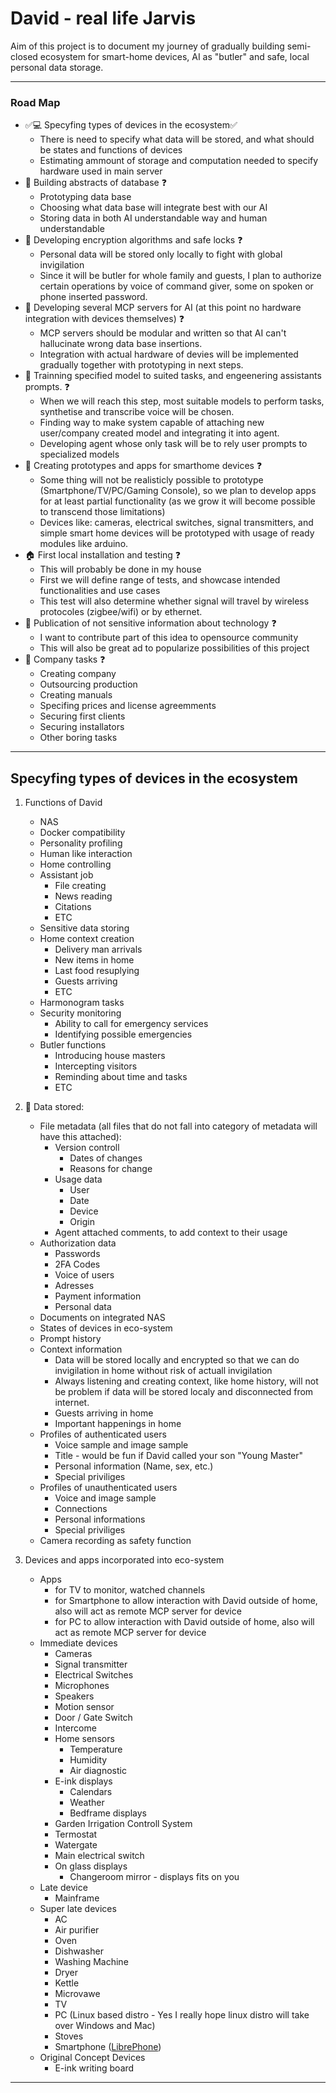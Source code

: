 # David - real life Jarvis

Aim of this project is to document my journey of gradually building semi-closed ecosystem for smart-home devices, AI as "butler" and safe, local personal data storage.

---------------------------------------------------------------------------------

### Road Map
* :white_check_mark::computer: Specyfing types of devices in the ecosystem:white_check_mark:
    * There is need to specify what data will be stored, and what should be states and functions of devices
    * Estimating ammount of storage and computation needed to specify hardware used in main server
* :open_file_folder: Building abstracts of database :question:
    * Prototyping data base
    * Choosing what data base will integrate best with our AI
    * Storing data in both AI understandable way and human understandable
* :closed_lock_with_key: Developing encryption algorithms and safe locks :question:
    * Personal data will be stored only locally to fight with global invigilation
    * Since it will be butler for whole family and guests, I plan to authorize certain operations by voice of command giver, some on spoken or phone inserted password.
* :newspaper: Developing several MCP servers for AI (at this point no hardware integration with devices themselves) :question:
    * MCP servers should be modular and written so that AI can't hallucinate wrong data base insertions.
    * Integration with actual hardware of devies will be implemented gradually together with prototyping in next steps.
* :running: Trainning specified model to suited tasks, and engeenering assistants prompts. :question:
    * When we will reach this step, most suitable models to perform tasks, synthetise and transcribe voice will be chosen.
    * Finding way to make system capable of attaching new user/company created model and integrating it into agent.
    * Developing agent whose only task will be to rely user prompts to specialized models
* :iphone: Creating prototypes and apps for smarthome devices :question:
    * Some thing will not be realisticly possible to prototype (Smartphone/TV/PC/Gaming Console), so we plan to develop apps for at least partial functionality (as we grow it will become possible to transcend those limitations)
    * Devices like: cameras, electrical switches, signal transmitters, and simple smart home devices will be prototyped with usage of ready modules like arduino.
* :house: First local installation and testing :question:
    * This will probably be done in my house
    * First we will define range of tests, and showcase intended functionalities and use cases
    * This test will also determine whether signal will travel by wireless protocoles (zigbee/wifi) or by ethernet.
* :newspaper: Publication of not sensitive information about technology :question:
    * I want to contribute part of this idea to opensource community
    * This will also be great ad to popularize possibilities of this project
* :briefcase: Company tasks :question:
    * Creating company
    * Outsourcing production
    * Creating manuals
    * Specifing prices and license agreemments
    * Securing first clients
    * Securing installators
    * Other boring tasks

--------------------------------------------------------------------------

## Specyfing types of devices in the ecosystem
1. Functions of David
    * NAS
    * Docker compatibility
    * Personality profiling
    * Human like interaction
    * Home controlling
    * Assistant job
        * File creating
        * News reading
        * Citations
        * ETC
    * Sensitive data storing
    * Home context creation
        * Delivery man arrivals
        * New items in home
        * Last food resuplying
        * Guests arriving
        * ETC
    * Harmonogram tasks
    * Security monitoring
        * Ability to call for emergency services
        * Identifying possible emergencies
    * Butler functions
        * Introducing house masters
        * Intercepting visitors
        * Reminding about time and tasks
        * ETC

2. :open_file_folder: Data stored:
    * File metadata (all files that do not fall into category of metadata will have this attached):
        * Version controll
            * Dates of changes
            * Reasons for change
        * Usage data
            * User
            * Date
            * Device
            * Origin
        * Agent attached comments, to add context to their usage
    * Authorization data
        * Passwords
        * 2FA Codes
        * Voice of users
        * Adresses
        * Payment information
        * Personal data
    * Documents on integrated NAS
    * States of devices in eco-system
    * Prompt history
    * Context information
        * Data will be stored locally and encrypted so that we can do invigilation in home without risk of actuall invigilation
        * Always listening and creating context, like home history, will not be problem if data will be stored localy and disconnected from internet.
        * Guests arriving in home
        * Important happenings in home
    * Profiles of authenticated users
        * Voice sample and image sample
        * Title - would be fun if David called your son "Young Master"
        * Personal information (Name, sex, etc.)
        * Special priviliges
    * Profiles of unauthenticated users
        * Voice and image sample
        * Connections
        * Personal informations
        * Special priviliges
    * Camera recording as safety function

3. Devices and apps incorporated into eco-system
    * Apps
        * for TV to monitor, watched channels
        * for Smartphone to allow interaction with David outside of home, also will act as remote MCP server for device
        * for PC to allow interaction with David outside of home, also will act as remote MCP server for device
    * Immediate devices
        * Cameras
        * Signal transmitter
        * Electrical Switches
        * Microphones
        * Speakers
        * Motion sensor
        * Door / Gate Switch
        * Intercome
        * Home sensors
            * Temperature
            * Humidity
            * Air diagnostic
        * E-ink displays
            * Calendars
            * Weather
            * Bedframe displays
        * Garden Irrigation Controll System
        * Termostat
        * Watergate
        * Main electrical switch
        * On glass displays
            * Changeroom mirror - displays fits on you
    * Late device
        * Mainframe
    * Super late devices
        * AC
        * Air purifier
        * Oven
        * Dishwasher
        * Washing Machine
        * Dryer
        * Kettle
        * Microvawe
        * TV
        * PC (Linux based distro - Yes I really hope linux distro will take over Windows and Mac)
        * Stoves
        * Smartphone ([LibrePhone](https://www.fsf.org/news/librephone-project))
    * Original Concept Devices
        * E-ink writing board

--------------------------------------------------------------